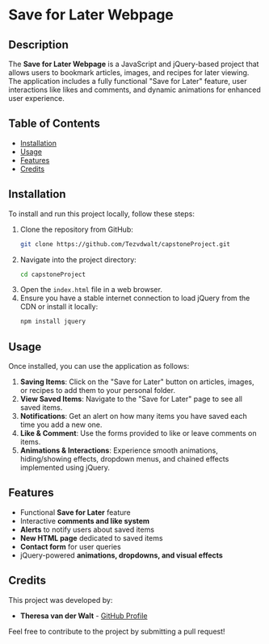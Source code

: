 # Save for Later Webpage

## Description
The **Save for Later Webpage** is a JavaScript and jQuery-based project that allows users to bookmark articles, images, and recipes for later viewing. The application includes a fully functional "Save for Later" feature, user interactions like likes and comments, and dynamic animations for enhanced user experience.

## Table of Contents
- [Installation](#installation)
- [Usage](#usage)
- [Features](#features)
- [Credits](#credits)

## Installation
To install and run this project locally, follow these steps:

1. Clone the repository from GitHub:
   ```sh
   git clone https://github.com/Tezvdwalt/capstoneProject.git
   ```
2. Navigate into the project directory:
   ```sh
   cd capstoneProject
   ```
3. Open the `index.html` file in a web browser.
4. Ensure you have a stable internet connection to load jQuery from the CDN or install it locally:
   ```sh
   npm install jquery
   ```

## Usage
Once installed, you can use the application as follows:

1. **Saving Items**: Click on the "Save for Later" button on articles, images, or recipes to add them to your personal folder.
2. **View Saved Items**: Navigate to the "Save for Later" page to see all saved items.
3. **Notifications**: Get an alert on how many items you have saved each time you add a new one.
4. **Like & Comment**: Use the forms provided to like or leave comments on items.
5. **Animations & Interactions**: Experience smooth animations, hiding/showing effects, dropdown menus, and chained effects implemented using jQuery.

## Features
- Functional **Save for Later** feature
- Interactive **comments and like system**
- **Alerts** to notify users about saved items
- **New HTML page** dedicated to saved items
- **Contact form** for user queries
- jQuery-powered **animations, dropdowns, and visual effects**

## Credits
This project was developed by:
- **Theresa van der Walt** - [GitHub Profile](https://github.com/Tezvdwalt)

Feel free to contribute to the project by submitting a pull request!


